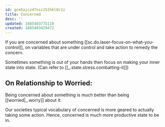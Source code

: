 ```yaml
---
id: gcm5ajczd7nsz152h6l8r2z
title: Concerned
desc: ''
updated: 1685403775110
created: 1685403429472
---
```


If you are concerned about something [[sc.do.laser-focus-on-what-you-control]], on variables that are under control and take action to remedy the concern. 

Sometimes something is out of your hands then focus on making your inner state into state. (Can refer to [[_.state.stress.combatting-it]])

## On Relationship to Worried:
Being concerned about something is much better than being [[worried|_.worry]] about it.

Our societies typical vocabulary of concerned is more geared to actually taking some action. Hence, concerned is much more productive state to be in.

